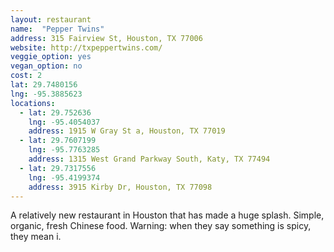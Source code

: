 ```yaml
---
layout: restaurant
name:  "Pepper Twins"
address: 315 Fairview St, Houston, TX 77006
website: http://txpeppertwins.com/
veggie_option: yes
vegan_option: no
cost: 2
lat: 29.7480156
lng: -95.3885623
locations:
  - lat: 29.752636
    lng: -95.4054037
    address: 1915 W Gray St a, Houston, TX 77019
  - lat: 29.7607199
    lng: -95.7763285
    address: 1315 West Grand Parkway South, Katy, TX 77494
  - lat: 29.7317556
    lng: -95.4199374
    address: 3915 Kirby Dr, Houston, TX 77098
---
```


A relatively new restaurant in Houston that has made a huge splash. Simple, organic, fresh Chinese food. Warning: when they say something is spicy, they mean i.
